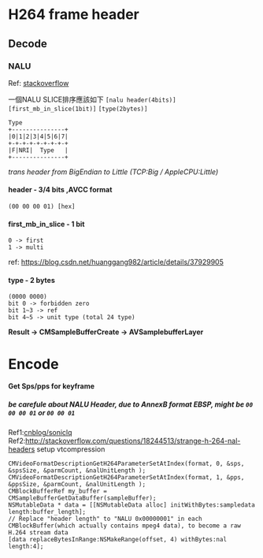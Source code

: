 # H264 frame header

## Decode
### NALU
Ref: [stackoverflow](https://stackoverflow.com/questions/28396622/extracting-h264-from-cmblockbuffer)

一個NALU SLICE排序應該如下
`[nalu header(4bits)]` `[first_mb_in_slice(1bit)]` `[type(2bytes)]` 
```
Type
+---------------+ 
|0|1|2|3|4|5|6|7| 
+-+-+-+-+-+-+-+-+ 
|F|NRI|  Type   | 
+---------------+
```
*trans header from BigEndian to Little (TCP:Big / AppleCPU:Little)*
#### header - 3/4 bits ,AVCC format
```
(00 00 00 01) [hex]
```
#### first_mb_in_slice - 1 bit
```
0 -> first
1 -> multi
```
ref: https://blog.csdn.net/huanggang982/article/details/37929905
#### type - 2 bytes
```
(0000 0000)
bit 0 -> forbidden zero
bit 1~3 -> ref
bit 4~5 -> unit type (total 24 type)
```
**Result -> CMSampleBufferCreate -> AVSamplebufferLayer**

# Encode
#### Get Sps/pps for keyframe 
##### be carefule about NALU Header, due to AnnexB format EBSP, might be `00 00 00 01` or `00 00 01` 
Ref1:[cnblog/soniclq](https://www.cnblogs.com/soniclq/archive/2012/05/04/2482185.html)
Ref2:http://stackoverflow.com/questions/18244513/strange-h-264-nal-headers
setup vtcompression
```objc
CMVideoFormatDescriptionGetH264ParameterSetAtIndex(format, 0, &sps, &spsSize, &parmCount, &nalUnitLength );
CMVideoFormatDescriptionGetH264ParameterSetAtIndex(format, 1, &pps, &ppsSize, &parmCount, &nalUnitLength );
CMBlockBufferRef my_buffer = CMSampleBufferGetDataBuffer(sampleBuffer);
NSMutableData * data = [[NSMutableData alloc] initWithBytes:sampledata length:buffer_length];
// Replace "header length" to "NALU 0x00000001" in each CMBlockBuffer(which actually contains mpeg4 data), to become a raw H.264 stream data
[data replaceBytesInRange:NSMakeRange(offset, 4) withBytes:nal length:4];
```
​
